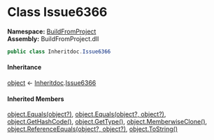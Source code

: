 # Class Issue6366

__Namespace:__ [BuildFromProject](BuildFromProject.md)  
__Assembly:__ BuildFromProject.dll

```csharp
public class Inheritdoc.Issue6366
```

#### Inheritance

[object](https://learn.microsoft.com/dotnet/api/system.object) ← 
[Inheritdoc](BuildFromProject.Inheritdoc.md).[Issue6366](BuildFromProject.Inheritdoc.Issue6366.md)

#### Inherited Members

[object.Equals(object?)](https://learn.microsoft.com/dotnet/api/system.object.equals#system-object-equals(system-object)), 
[object.Equals(object?, object?)](https://learn.microsoft.com/dotnet/api/system.object.equals#system-object-equals(system-object-system-object)), 
[object.GetHashCode()](https://learn.microsoft.com/dotnet/api/system.object.gethashcode), 
[object.GetType()](https://learn.microsoft.com/dotnet/api/system.object.gettype), 
[object.MemberwiseClone()](https://learn.microsoft.com/dotnet/api/system.object.memberwiseclone), 
[object.ReferenceEquals(object?, object?)](https://learn.microsoft.com/dotnet/api/system.object.referenceequals), 
[object.ToString()](https://learn.microsoft.com/dotnet/api/system.object.tostring)

